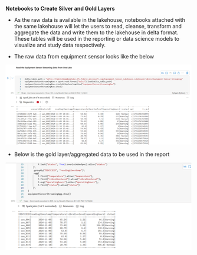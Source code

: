 **Notebooks to Create Silver and Gold Layers**

- As the raw data is available in the lakehouse, notebooks attached with the same lakehouse will let the users to read, cleanse, transform and aggregate the data and write them to the lakehouse in delta format. These tables will be used in the reporting or data science models to visualize and study data respectively.

- The raw data from equipment sensor looks like the below

![bronze](images\read_raw.png)

- Below is the gold layer/aggregated data to be used in the report

![bronze](images\aggregated_data.png)